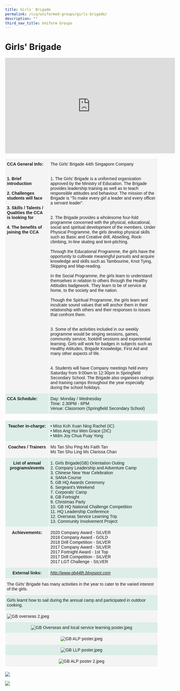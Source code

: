 ```yaml
---
title: Girls' Brigade
permalink: /cca/uniformed-groups/girls-brigade/
description: ""
third_nav_title: Uniform Groups
---
```

# **Girls' Brigade**


<iframe width="560" height="315" src="https://www.youtube.com/embed/YOqh1yTVfms" title="YouTube video player" frameborder="0" allow="accelerometer; autoplay; clipboard-write; encrypted-media; gyroscope; picture-in-picture" allowfullscreen></iframe>

<br> 

<table style="border-collapse:collapse;border-spacing:0" class="tg"><thead><tr><th style="background-color:#F4F4F4;border-color:#ffffff;border-style:solid;border-width:1px;font-family:Arial, sans-serif;font-size:14px;font-weight:bold;overflow:hidden;padding:10px 5px;text-align:left;vertical-align:top;word-break:normal">CCA General Info:<br><br><br><span style="background-color:transparent">1. Brief introduction</span><br><br>2. Challenges students will face<br><br><span style="background-color:transparent">3. Skills / Talents / Qualities the CCA is looking for</span><br><br>4. The benefits of joining the CCA<br><br></th><th style="background-color:#F4F4F4;border-color:#ffffff;border-style:solid;border-width:1px;font-family:Arial, sans-serif;font-size:14px;font-weight:normal;overflow:hidden;padding:10px 5px;text-align:left;vertical-align:top;word-break:normal">The Girls’ Brigade 44th Singapore Company<br><br><br>1. The Girls’ Brigade is a uniformed organization approved by the Ministry of Education. The Brigade provides leadership training as well as to teach responsible attitudes and behaviour. The mission of the Brigade is “To make every girl a leader and every officer a servant leader”. <br><br><br>2. The Brigade provides a wholesome four-fold programme concerned with the physical, educational, social and spiritual development of the members. Under Physical Programme, the girls develop physical skills such as Basic and Creative drill, Abseiling, Rock-climbing, In-line skating and tent-pitching. <br><br>Through the Educational Programme, the girls have the opportunity to cultivate meaningful pursuits and acquire knowledge and skills such as Tambourine, Knot Tying, Skipping and Map-reading. <br><br>In the Social Programme, the girls learn to understand themselves in relation to others through the Healthy Attitudes badgework. They learn to be of service at home, to the society and the nation.<br><br>Though the Spiritual Programme, the girls learn and inculcate sound values that will anchor them in their relationship with others and their responses to issues that confront them.<br><br><br>3. Some of the activities included in our weekly programme would be singing sessions, games, community service, footdrill sessions and experiential learning. Girls will work for badges in subjects such as Healthy Attitudes, Brigade Knowledge, First Aid and many other aspects of life.<br><br><br>4. Students will have Company meetings held every Saturday from 9:00am to 12:30pm in Springfield Secondary School. The Brigade also organises outings and training camps throughout the year especially during the school holidays.</th></tr></thead><tbody><tr><td style="background-color:#ddeee9;border-color:#ffffff;border-style:solid;border-width:1px;font-family:Arial, sans-serif;font-size:14px;font-weight:bold;overflow:hidden;padding:10px 5px;text-align:left;vertical-align:top;word-break:normal">CCA Schedule:<br></td><td style="background-color:#ddeee9;border-color:#ffffff;border-style:solid;border-width:1px;font-family:Arial, sans-serif;font-size:14px;overflow:hidden;padding:10px 5px;text-align:left;vertical-align:top;word-break:normal">Day: Monday / Wednesday<br>Time: 2.30PM - 6PM<br>Venue: Classroom (Springfield Secondary School)</td></tr><tr><td style="border-color:#ffffff;border-style:solid;border-width:1px;font-family:Arial, sans-serif;font-size:14px;overflow:hidden;padding:10px 5px;text-align:left;vertical-align:top;word-break:normal"></td><td style="border-color:#ffffff;border-style:solid;border-width:1px;font-family:Arial, sans-serif;font-size:14px;overflow:hidden;padding:10px 5px;text-align:left;vertical-align:top;word-break:normal"></td></tr><tr><td style="background-color:#DDEEE9;border-color:#ffffff;border-style:solid;border-width:1px;font-family:Arial, sans-serif;font-size:14px;font-weight:bold;overflow:hidden;padding:10px 5px;text-align:center;vertical-align:top;word-break:normal">Teacher in-charge:<br></td><td style="background-color:#DDEEE9;border-color:#ffffff;border-style:solid;border-width:1px;font-family:Arial, sans-serif;font-size:14px;overflow:hidden;padding:10px 5px;text-align:left;vertical-align:top;word-break:normal">• Miss Koh Xuan Ning Rachel (IC)<br>• Miss Ang Hui Wen Grace (2IC)<br>• Mdm Joy Chua Puay Yong</td></tr><tr><td style="background-color:#F4F4F4;border-color:#ffffff;border-style:solid;border-width:1px;font-family:Arial, sans-serif;font-size:14px;font-weight:bold;overflow:hidden;padding:10px 5px;text-align:center;vertical-align:top;word-break:normal">Coaches / Trainers<br></td><td style="background-color:#F4F4F4;border-color:#ffffff;border-style:solid;border-width:1px;font-family:Arial, sans-serif;font-size:14px;overflow:hidden;padding:10px 5px;text-align:left;vertical-align:top;word-break:normal">Ms Tan Shu Ping                  Ms Faith Tan<br>Ms Tan Shu Ling                  Ms Clarissa Chan</td></tr><tr><td style="background-color:#DDEEE9;border-color:#ffffff;border-style:solid;border-width:1px;font-family:Arial, sans-serif;font-size:14px;font-weight:bold;overflow:hidden;padding:10px 5px;text-align:center;vertical-align:top;word-break:normal">List of annual programs/events<br></td><td style="background-color:#DDEEE9;border-color:#ffffff;border-style:solid;border-width:1px;font-family:Arial, sans-serif;font-size:14px;overflow:hidden;padding:10px 5px;text-align:left;vertical-align:top;word-break:normal">1. Girls Brigade(GB) Orientation Outing<br>2. Company Leadership and Adventure Camp<br>3. Chinese New Year Celebration <br>4. SANA Course <br>5. GB HQ Awards Ceremony<br>6. Sergeant's Weekend<br>7. Corporals' Camp<br>8. GB Fortnight<br><span style="background-color:transparent">9. Christmas Party</span><br>10. GB HQ National Challenge Competition<br>11. HQ Leadership Conference <br>12. Overseas Service Learning Trip<br>13. Community Involvement Project</td></tr><tr><td style="background-color:#F4F4F4;border-color:#ffffff;border-style:solid;border-width:1px;font-family:Arial, sans-serif;font-size:14px;font-weight:bold;overflow:hidden;padding:10px 5px;text-align:center;vertical-align:top;word-break:normal">Achievements:<br></td><td style="background-color:#F4F4F4;border-color:#ffffff;border-style:solid;border-width:1px;font-family:Arial, sans-serif;font-size:14px;overflow:hidden;padding:10px 5px;text-align:left;vertical-align:top;word-break:normal">2020 Company Award - SILVER<br>2018 Company Award - GOLD<br>2018 Drill Competition - SILVER<br>2017 Company Award - SILVER<br>2017 Fortnight Award - 1st Top<br>2017 Drill Competition - SILVER<br>2017 LGT Challenge - SILVER</td></tr><tr><td style="background-color:#DDEEE9;border-color:#ffffff;border-style:solid;border-width:1px;font-family:Arial, sans-serif;font-size:14px;font-weight:bold;overflow:hidden;padding:10px 5px;text-align:center;vertical-align:top;word-break:normal">External links:<br></td><td style="background-color:#DDEEE9;border-color:#ffffff;border-style:solid;border-width:1px;color:#00F;font-family:Arial, sans-serif;font-size:14px;font-style:italic;overflow:hidden;padding:10px 5px;text-align:left;text-decoration:underline;vertical-align:top;word-break:normal"><a href="http://www.gb44th.blogspot.com/">http://www.gb44th.blogspot.com</a><br></td></tr><tr><td style="background-color:#F4F4F4;border-color:#ffffff;border-style:solid;border-width:1px;font-family:Arial, sans-serif;font-size:14px;overflow:hidden;padding:10px 5px;text-align:left;vertical-align:top;word-break:normal" colspan="2">The Girls’ Brigade has many activities in the year to cater to the varied interest of the girls.<br></td></tr><tr><td style="background-color:#DDEEE9;border-color:#ffffff;border-style:solid;border-width:1px;font-family:Arial, sans-serif;font-size:14px;overflow:hidden;padding:10px 5px;text-align:left;vertical-align:top;word-break:normal" colspan="2">Girls learnt how to sail during the annual camp and participated in outdoor cooking.<br></td></tr><tr><td style="background-color:#F4F4F4;border-color:#ffffff;border-style:solid;border-width:1px;font-family:Arial, sans-serif;font-size:14px;overflow:hidden;padding:10px 5px;text-align:left;vertical-align:top;word-break:normal" colspan="2"><img src="/images/GB%20overseas%202.jpeg" alt="GB overseas 2.jpeg"></td></tr><tr><td style="background-color:#DDEEE9;border-color:#ffffff;border-style:solid;border-width:1px;font-family:Arial, sans-serif;font-size:14px;overflow:hidden;padding:10px 5px;text-align:center;vertical-align:top;word-break:normal" colspan="2"><img src="/images/GB%20Overseas%20and%20local%20service%20learning%20poster.jpeg" alt="GB Overseas and local service learning poster.jpeg"></td></tr><tr><td style="background-color:#F4F4F4;border-color:#ffffff;border-style:solid;border-width:1px;font-family:Arial, sans-serif;font-size:14px;overflow:hidden;padding:10px 5px;text-align:center;vertical-align:top;word-break:normal" colspan="2"><img src="/images/GB%20ALP%20poster.jpeg" alt="GB ALP poster.jpeg"></td></tr><tr><td style="background-color:#DDEEE9;border-color:#ffffff;border-style:solid;border-width:1px;font-family:Arial, sans-serif;font-size:14px;overflow:hidden;padding:10px 5px;text-align:center;vertical-align:top;word-break:normal" colspan="2"><img src="/images/GB%20LLP%20poster.jpeg" alt="GB LLP poster.jpeg"></td></tr><tr><td style="background-color:#F4F4F4;border-color:#ffffff;border-style:solid;border-width:1px;font-family:Arial, sans-serif;font-size:14px;overflow:hidden;padding:10px 5px;text-align:center;vertical-align:top;word-break:normal" colspan="2"><img src="/images/GB%20ALP%20poster%202.jpeg" alt="GB ALP poster 2.jpeg"></td></tr></tbody></table>

![](/images/GB%20Pic.jpg)

![](/images/GB%20Pic%202.jpg)
